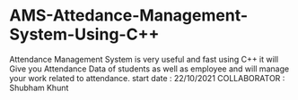 # AMS-Attedance-Management-System-Using-C++
Attendance Management System is very useful and fast using C++ it will Give you Attendance Data of students as well as employee and will manage your work related to attendance.
start date : 22/10/2021
COLLABORATOR : Shubham Khunt
